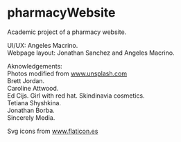 # pharmacyWebsite
Academic project of a pharmacy website.   
  
UI/UX: Angeles Macrino.  
Webpage layout: Jonathan Sanchez and Angeles Macrino.  
  
  
  
  
 Aknowledgements:  
 Photos modified from www.unsplash.com  
 Brett Jordan.  
 Caroline Attwood.  
 Ed Cijs.
 Girl with red hat.
 Skindinavia cosmetics.  
 Tetiana Shyshkina.  
 Jonathan Borba.  
 Sincerely Media.
 
 Svg icons from www.flaticon.es
 
 
